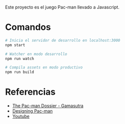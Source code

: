 Este proyecto es el juego Pac-man llevado a Javascript.

# Comandos

```bash
# Inicia el servidor de desarrollo en localhost:3000
npm start

# Watcher en modo desarrollo
npm run watch

# Compila assets en modo productivo
npm run build
```

# Referencias

* [The Pac-man Dossier - Gamasutra](https://www.gamasutra.com/view/feature/3938/the_pacman_dossier.php?print=1)
* [Designing Pac-man](https://www.slideshare.net/grimlockt/pac-man-6561257)
* [Youtube](https://www.youtube.com/watch?v=dScq4P5gn4A)
